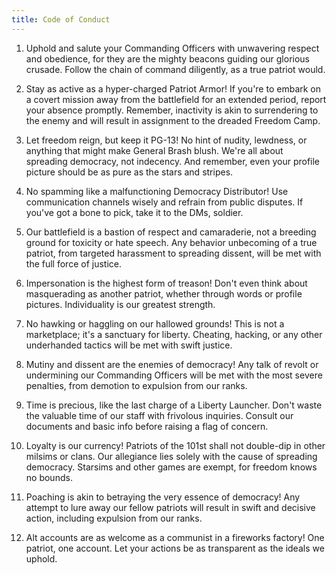 ```yaml
---
title: Code of Conduct
---
```

1. Uphold and salute your Commanding Officers with unwavering respect and obedience, for they are the mighty beacons guiding our glorious crusade. Follow the chain of command diligently, as a true patriot would.

2. Stay as active as a hyper-charged Patriot Armor! If you're to embark on a covert mission away from the battlefield for an extended period, report your absence promptly. Remember, inactivity is akin to surrendering to the enemy and will result in assignment to the dreaded Freedom Camp.

3. Let freedom reign, but keep it PG-13! No hint of nudity, lewdness, or anything that might make General Brash blush. We're all about spreading democracy, not indecency. And remember, even your profile picture should be as pure as the stars and stripes.

4. No spamming like a malfunctioning Democracy Distributor! Use communication channels wisely and refrain from public disputes. If you've got a bone to pick, take it to the DMs, soldier.

5. Our battlefield is a bastion of respect and camaraderie, not a breeding ground for toxicity or hate speech. Any behavior unbecoming of a true patriot, from targeted harassment to spreading dissent, will be met with the full force of justice.

6. Impersonation is the highest form of treason! Don't even think about masquerading as another patriot, whether through words or profile pictures. Individuality is our greatest strength.

7. No hawking or haggling on our hallowed grounds! This is not a marketplace; it's a sanctuary for liberty. Cheating, hacking, or any other underhanded tactics will be met with swift justice.

8. Mutiny and dissent are the enemies of democracy! Any talk of revolt or undermining our Commanding Officers will be met with the most severe penalties, from demotion to expulsion from our ranks.

9. Time is precious, like the last charge of a Liberty Launcher. Don't waste the valuable time of our staff with frivolous inquiries. Consult our documents and basic info before raising a flag of concern.

10. Loyalty is our currency! Patriots of the 101st shall not double-dip in other milsims or clans. Our allegiance lies solely with the cause of spreading democracy. Starsims and other games are exempt, for freedom knows no bounds.

11. Poaching is akin to betraying the very essence of democracy! Any attempt to lure away our fellow patriots will result in swift and decisive action, including expulsion from our ranks.

12. Alt accounts are as welcome as a communist in a fireworks factory! One patriot, one account. Let your actions be as transparent as the ideals we uphold.